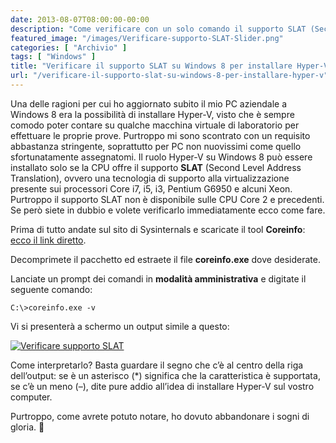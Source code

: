 ```yaml
---
date: 2013-08-07T08:00:00-00:00
description: "Come verificare con un solo comando il supporto SLAT (Second Level Address Translation) sul vostro PC Windows 8 per installare il ruolo Hyper-V."
featured_image: "/images/Verificare-supporto-SLAT-Slider.png"
categories: [ "Archivio" ]
tags: [ "Windows" ]
title: "Verificare il supporto SLAT su Windows 8 per installare Hyper-V"
url: "/verificare-il-supporto-slat-su-windows-8-per-installare-hyper-v"
---
```

Una delle ragioni per cui ho aggiornato subito il mio PC aziendale a Windows 8 era la possibilità di installare Hyper-V, visto che è sempre comodo poter contare su qualche macchina virtuale di laboratorio per effettuare le proprie prove. Purtroppo mi sono scontrato con un requisito abbastanza stringente, soprattutto per PC non nuovissimi come quello sfortunatamente assegnatomi. Il ruolo Hyper-V su Windows 8 può essere installato solo se la CPU offre il supporto **SLAT** (Second Level Address Translation), ovvero una tecnologia di supporto alla virtualizzazione presente sui processori Core i7, i5, i3, Pentium G6950 e alcuni Xeon. Purtroppo il supporto SLAT non è disponibile sulle CPU Core 2 e precedenti. Se però siete in dubbio e volete verificarlo immediatamente ecco come fare.

Prima di tutto andate sul sito di Sysinternals e scaricate il tool **Coreinfo**: [ecco il link diretto](http://technet.microsoft.com/en-us/sysinternals/cc835722.aspx).

Decomprimete il pacchetto ed estraete il file **coreinfo.exe** dove desiderate.

Lanciate un prompt dei comandi in **modalità amministrativa** e digitate il seguente comando:

    C:\>coreinfo.exe -v

Vi si presenterà a schermo un output simile a questo:

[![Verificare supporto SLAT](/images/Verificare-supporto-SLAT-Slider.png)](/images/Verificare-supporto-SLAT-Slider.png)

Come interpretarlo? Basta guardare il segno che c’è al centro della riga dell’output: se è un asterisco (*) significa che la caratteristica è supportata, se c’è un meno (–), dite pure addio all’idea di installare Hyper-V sul vostro computer.

Purtroppo, come avrete potuto notare, ho dovuto abbandonare i sogni di gloria. 🙁